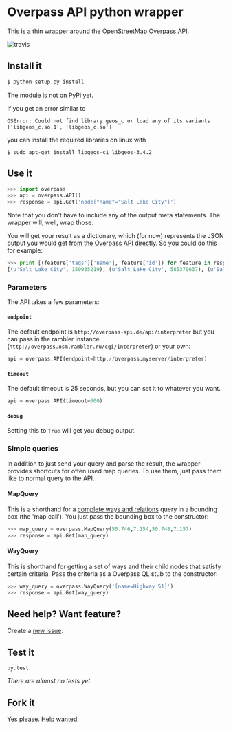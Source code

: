 # Overpass API python wrapper

This is a thin wrapper around the OpenStreetMap [Overpass API](http://wiki.openstreetmap.org/wiki/Overpass_API).

![travis](https://travis-ci.org/mvexel/overpass-api-python-wrapper.svg)

## Install it

```bash
$ python setup.py install
```

The module is not on PyPi yet.

If you get an error similar to

```
OSError: Could not find library geos_c or load any of its variants ['libgeos_c.so.1', 'libgeos_c.so']
```

you can install the required libraries on linux with
```
$ sudo apt-get install libgeos-c1 libgeos-3.4.2
```

## Use it

```python
>>> import overpass
>>> api = overpass.API()
>>> response = api.Get('node["name"="Salt Lake City"]')
```

Note that you don't have to include any of the output meta statements. The wrapper will, well, wrap those.

You will get your result as a dictionary, which (for now) represents the JSON output you would get [from the Overpass API directly](http://overpass-api.de/output_formats.html#json). So you could do this for example:

```python
>>> print [(feature['tags']['name'], feature['id']) for feature in response['elements']]
[(u'Salt Lake City', 150935219), (u'Salt Lake City', 585370637), (u'Salt Lake City', 1615721573)]
```

### Parameters

The API takes a few parameters:

#### `endpoint`

The default endpoint is `http://overpass-api.de/api/interpreter` but you can pass in the rambler instance (`http://overpass.osm.rambler.ru/cgi/interpreter`) or your own:

```python
api = overpass.API(endpoint=http://overpass.myserver/interpreter)
```

#### `timeout`

The default timeout is 25 seconds, but you can set it to whatever you want.

```python
api = overpass.API(timeout=600)
```

#### `debug`

Setting this to `True` will get you debug output.

### Simple queries

In addition to just send your query and parse the result, the wrapper provides shortcuts for often used map queries. To use them, just pass them like to normal query to the API.

#### MapQuery

This is a shorthand for a [complete ways and relations](http://wiki.openstreetmap.org/wiki/Overpass_API/Language_Guide#Completed_ways_and_relations) query in a bounding box (the 'map call').
You just pass the bounding box to the constructor:

```python
>>> map_query = overpass.MapQuery(50.746,7.154,50.748,7.157)
>>> response = api.Get(map_query)
```

#### WayQuery

This is shorthand for getting a set of ways and their child nodes that satisfy certain criteria.
Pass the criteria as a Overpass QL stub to the constructor:

```python
>>> way_query = overpass.WayQuery('[name=Highway 51]')
>>> response = api.Get(way_query)
```

## Need help? Want feature?

Create a [new issue](https://github.com/mvexel/overpass-api-python-wrapper/issues).

## Test it

```
py.test
```

_There are almost no tests yet._

## Fork it

[Yes please](https://github.com/mvexel/overpass-api-python-wrapper/fork). [Help wanted](https://github.com/mvexel/overpass-api-python-wrapper/labels/help%20wanted).

